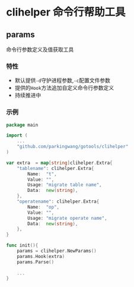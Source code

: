 # clihelper 命令行帮助工具

## params
命令行参数定义及值获取工具

### 特性
* 默认提供`-d`守护进程参数,`-c`配置文件参数
* 提供的`Hook`方法追加自定义命令行参数定义
* 持续推进中

### 示例

```go
package main

import (
    ...
    "github.com/parkingwang/gotools/clihelper"
)

var extra  = map[string]clihelper.Extra{
    "tablename": clihelper.Extra{
        Name:  "t",
        Value: "",
        Usage: "migrate table name",
        Data:  new(string),
    },
    "operatename": clihelper.Extra{
        Name:  "op",
        Value: "",
        Usage: "migrate operate name",
        Data:  new(string),
    },
}

func init(){
    params = clihelper.NewParams()
    params.Hook(extra)
    params.Parse()
    
    ...
}

```
